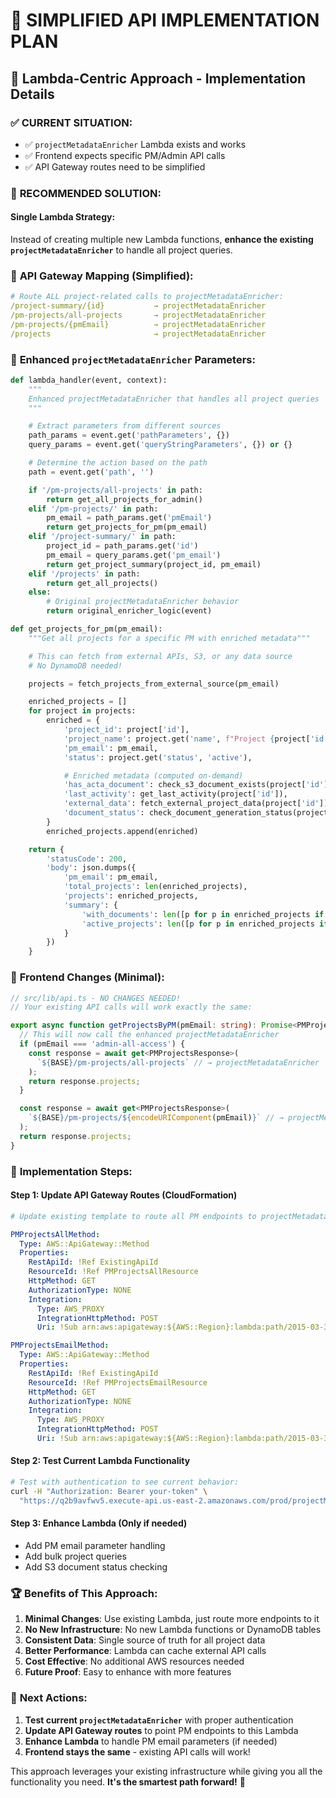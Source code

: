 # 🎯 SIMPLIFIED API IMPLEMENTATION PLAN

## 🚀 **Lambda-Centric Approach - Implementation Details**

### ✅ **CURRENT SITUATION:**

- ✅ `projectMetadataEnricher` Lambda exists and works
- ✅ Frontend expects specific PM/Admin API calls
- ✅ API Gateway routes need to be simplified

### 🔧 **RECOMMENDED SOLUTION:**

#### **Single Lambda Strategy:**

Instead of creating multiple new Lambda functions, **enhance the existing `projectMetadataEnricher`** to handle all project queries.

### 📝 **API Gateway Mapping (Simplified):**

```yaml
# Route ALL project-related calls to projectMetadataEnricher:
/project-summary/{id}           → projectMetadataEnricher
/pm-projects/all-projects       → projectMetadataEnricher
/pm-projects/{pmEmail}          → projectMetadataEnricher
/projects                       → projectMetadataEnricher
```

### 🔧 **Enhanced `projectMetadataEnricher` Parameters:**

```python
def lambda_handler(event, context):
    """
    Enhanced projectMetadataEnricher that handles all project queries
    """

    # Extract parameters from different sources
    path_params = event.get('pathParameters', {})
    query_params = event.get('queryStringParameters', {}) or {}

    # Determine the action based on the path
    path = event.get('path', '')

    if '/pm-projects/all-projects' in path:
        return get_all_projects_for_admin()
    elif '/pm-projects/' in path:
        pm_email = path_params.get('pmEmail')
        return get_projects_for_pm(pm_email)
    elif '/project-summary/' in path:
        project_id = path_params.get('id')
        pm_email = query_params.get('pm_email')
        return get_project_summary(project_id, pm_email)
    elif '/projects' in path:
        return get_all_projects()
    else:
        # Original projectMetadataEnricher behavior
        return original_enricher_logic(event)

def get_projects_for_pm(pm_email):
    """Get all projects for a specific PM with enriched metadata"""

    # This can fetch from external APIs, S3, or any data source
    # No DynamoDB needed!

    projects = fetch_projects_from_external_source(pm_email)

    enriched_projects = []
    for project in projects:
        enriched = {
            'project_id': project['id'],
            'project_name': project.get('name', f"Project {project['id']}"),
            'pm_email': pm_email,
            'status': project.get('status', 'active'),

            # Enriched metadata (computed on-demand)
            'has_acta_document': check_s3_document_exists(project['id']),
            'last_activity': get_last_activity(project['id']),
            'external_data': fetch_external_project_data(project['id']),
            'document_status': check_document_generation_status(project['id']),
        }
        enriched_projects.append(enriched)

    return {
        'statusCode': 200,
        'body': json.dumps({
            'pm_email': pm_email,
            'total_projects': len(enriched_projects),
            'projects': enriched_projects,
            'summary': {
                'with_documents': len([p for p in enriched_projects if p['has_acta_document']]),
                'active_projects': len([p for p in enriched_projects if p['status'] == 'active']),
            }
        })
    }
```

### 🔧 **Frontend Changes (Minimal):**

```typescript
// src/lib/api.ts - NO CHANGES NEEDED!
// Your existing API calls will work exactly the same:

export async function getProjectsByPM(pmEmail: string): Promise<PMProject[]> {
  // This will now call the enhanced projectMetadataEnricher
  if (pmEmail === 'admin-all-access') {
    const response = await get<PMProjectsResponse>(
      `${BASE}/pm-projects/all-projects` // → projectMetadataEnricher
    );
    return response.projects;
  }

  const response = await get<PMProjectsResponse>(
    `${BASE}/pm-projects/${encodeURIComponent(pmEmail)}` // → projectMetadataEnricher
  );
  return response.projects;
}
```

### 🎯 **Implementation Steps:**

#### **Step 1: Update API Gateway Routes (CloudFormation)**

```yaml
# Update existing template to route all PM endpoints to projectMetadataEnricher:

PMProjectsAllMethod:
  Type: AWS::ApiGateway::Method
  Properties:
    RestApiId: !Ref ExistingApiId
    ResourceId: !Ref PMProjectsAllResource
    HttpMethod: GET
    AuthorizationType: NONE
    Integration:
      Type: AWS_PROXY
      IntegrationHttpMethod: POST
      Uri: !Sub arn:aws:apigateway:${AWS::Region}:lambda:path/2015-03-31/functions/arn:aws:lambda:us-east-2:703671891952:function:projectMetadataEnricher/invocations

PMProjectsEmailMethod:
  Type: AWS::ApiGateway::Method
  Properties:
    RestApiId: !Ref ExistingApiId
    ResourceId: !Ref PMProjectsEmailResource
    HttpMethod: GET
    AuthorizationType: NONE
    Integration:
      Type: AWS_PROXY
      IntegrationHttpMethod: POST
      Uri: !Sub arn:aws:apigateway:${AWS::Region}:lambda:path/2015-03-31/functions/arn:aws:lambda:us-east-2:703671891952:function:projectMetadataEnricher/invocations
```

#### **Step 2: Test Current Lambda Functionality**

```bash
# Test with authentication to see current behavior:
curl -H "Authorization: Bearer your-token" \
  "https://q2b9avfwv5.execute-api.us-east-2.amazonaws.com/prod/projectMetadataEnricher"
```

#### **Step 3: Enhance Lambda (Only if needed)**

- Add PM email parameter handling
- Add bulk project queries
- Add S3 document status checking

### 🏆 **Benefits of This Approach:**

1. **Minimal Changes**: Use existing Lambda, just route more endpoints to it
2. **No New Infrastructure**: No new Lambda functions or DynamoDB tables
3. **Consistent Data**: Single source of truth for all project data
4. **Better Performance**: Lambda can cache external API calls
5. **Cost Effective**: No additional AWS resources needed
6. **Future Proof**: Easy to enhance with more features

### 🎯 **Next Actions:**

1. **Test current `projectMetadataEnricher`** with proper authentication
2. **Update API Gateway routes** to point PM endpoints to this Lambda
3. **Enhance Lambda** to handle PM email parameters (if needed)
4. **Frontend stays the same** - existing API calls will work!

This approach leverages your existing infrastructure while giving you all the functionality you need. **It's the smartest path forward!** 🚀
